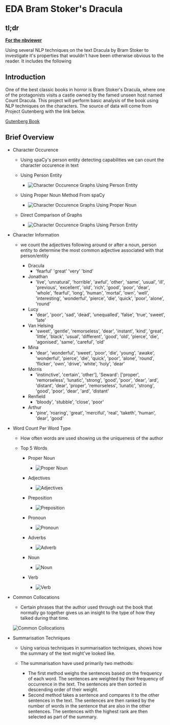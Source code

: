 # EDA Bram Stoker's Dracula

## tl;dr

**[For the nbviewer](https://nbviewer.org/github/JuliusMaschine/Notebooks/blob/master/NLP/EDA_Dracula.ipynb)**

Using several NLP techniques on the text Dracula by Bram Stoker to investigate it's properties that wouldn't have been otherwise obvious to the reader. It includes the following

## Introduction

One of the best classic books in horror is Bram Stoker's Dracula, where one of the protagonists visits a castle owned by the famed unseen host named Count Dracula. This project will perform basic analysis of the book using NLP techniques on the characters. The source of data will come from Project Gutenberg with the link below.

[Gutenberg Book](https://www.gutenberg.org/ebooks/345)

## Brief Overview

* Character Occurence 
    * Using spaCy's person entity detecting capabilities we can count the character occurence in text

    * Using Person Entity
        * ![Character Occurence Graphs Using Person Entity](https://github.com/JuliusMaschine/Notebooks/blob/master/NLP/character_occurence_prsn_ent.png)

    * Using Proper Noun Method From spaCy
        * ![Character Occurence Graphs Using Proper Noun](https://github.com/JuliusMaschine/Notebooks/blob/master/NLP/character_occurence_prpr_noun.png)

    * Direct Comparison of Graphs
        * ![Character Occurence Graphs Using Person Entity](https://github.com/JuliusMaschine/Notebooks/blob/master/NLP/character_occurence_comb_graph.png)

* Character Information
    * we count the adjectives following around or after a noun, person entity to determine the most common adjective associated with that person/entity

        * Dracula 
            * 'fearful' 'great' 'very' 'bind'
        * Jonathan 
            * 'live', 'unnatural', 'horrible', 'awful', 'other', 'same', 'usual', 'ill', 'previous', 'excellent', 'old', 'rich', 'good', 'poor', 'dear', 'whole', 'fearful', 'long', 'human', 'mortal', 'own', 'well', 'interesting', 'wonderful', 'pierce', 'die', 'quick', 'poor', 'alone', 'round'
        * Lucy 
            * 'dear', 'poor', 'sad', 'dead', 'unequalled', 'false', 'true', 'sweet', 'late'
        * Van Helsing
            * 'sweet', 'gentle', 'remorseless', 'dear', 'instant', 'kind', 'great', 'little', 'black', 'usual', 'different', 'good', 'old', 'pierce', 'die', 'agonised', 'same', 'careful', 'old'
        * Mina 
            * 'dear', 'wonderful', 'sweet', 'poor', 'die', 'young', 'awake', 'wonderful', 'pierce', 'die', 'quick', 'poor', 'alone', 'round', 'flicker', 'own', 'drive', 'white', 'holy', 'dear'
        * Morris
            * 'instinctive', 'certain', 'other'], 'Seward': ['proper', 'remorseless', 'lunatic', 'strong', 'good', 'poor', 'dear', 'ard', 'distant', 'dear', 'proper', 'remorseless', 'lunatic', 'strong', 'good', 'poor', 'dear', 'ard', 'distant'
        * Renfield 
            * 'bloody', 'stubble', 'close', 'poor'
        * Arthur
            * 'pine', 'roaring', 'great', 'merciful', 'real', 'taketh', 'human', 'dear', 'good'

* Word Count Per Word Type
    * How often words are used showing us the uniqueness of the author

    * Top 5 Words
        * Proper Noun
            * ![Proper Noun](https://github.com/JuliusMaschine/Notebooks/blob/master/NLP/wordcount_prop.png)

        * Adjectives 
            * ![Adjectives](https://github.com/JuliusMaschine/Notebooks/blob/master/NLP/wordcount_adj.png)

        * Preposition
            * ![Preposition](https://github.com/JuliusMaschine/Notebooks/blob/master/NLP/wordcountadp.png)

        * Pronoun
            * ![Pronoun](https://github.com/JuliusMaschine/Notebooks/blob/master/NLP/wordcount_pron_wo_I.png)

        * Adverbs
            * ![Adverb](https://github.com/JuliusMaschine/Notebooks/blob/master/NLP/wordcount_adv.png)

        * Noun
            * ![Noun](https://github.com/JuliusMaschine/Notebooks/blob/master/NLP/wordcount_noun.png)

        * Verb
            * ![Verb](https://github.com/JuliusMaschine/Notebooks/blob/master/NLP/wordcount_verb.png)


* Common Collocations
    * Certain phrases that the author used through out the book that normally go together gives us an insight to the type of how they talked during that time.

    ![Common Collocations](https://github.com/JuliusMaschine/Notebooks/blob/master/NLP/wordcloud_drac.png)


* Summarisation Techniques
    * Using various techniques in summarisation techniques, shows how the summary of the text might've looked like.

    * The summarisation have used primarily two methods: 
        * The first method weighs the sentences based on the frequency of each word. The sentences are weighted by their frequency of occurrence in the text. The sentences are then sorted in descending order of their weight.
        * Second method takes a sentence and compares it to the other sentences in the text. The sentences are then ranked by the number of words in the sentence that are also in the other sentences. The sentences with the highest rank are then selected as part of the summary.


